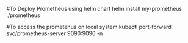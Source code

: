 #To Deploy Prometheus using helm chart
helm install my-prometheus ./prometheus

#To access the prometehus on local system
kubectl port-forward svc/prometheus-server 9090:9090 -n <namespace>


